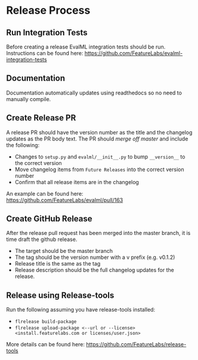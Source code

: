 # Release Process

## Run Integration Tests
Before creating a release EvalML integration tests should be run. Instructions can be found here:
https://github.com/FeatureLabs/evalml-integration-tests

## Documentation
Documentation automatically updates using readthedocs so no need to manually compile.

## Create Release PR
A release PR should have the version number as the title and the changelog updates as the PR body text.
The PR should *merge off master* and include the following:
* Changes to `setup.py` and `evalml/__init__.py` to bump `__version__` to the correct version
* Move changelog items from `Future Releases` into the correct version number
* Confirm that all release items are in the changelog

An example can be found here: https://github.com/FeatureLabs/evalml/pull/163

## Create GitHub Release
After the release pull request has been merged into the master branch, it is time draft the github release.
* The target should be the master branch
* The tag should be the version number with a v prefix (e.g. v0.1.2)
* Release title is the same as the tag
* Release description should be the full changelog updates for the release.

## Release using Release-tools
Run the following assuming you have release-tools installed:
* `flrelease build-package`
* `flrelease upload-package <--url or --license> <install.featurelabs.com or licenses/user.json>`

More details can be found here: https://github.com/FeatureLabs/release-tools
